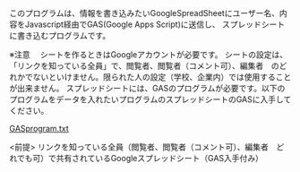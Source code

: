 このプログラムは、情報を書き込みたいGoogleSpreadSheetにユーザー名、内容をJavascript経由でGAS(Google Apps Script)に送信し、
スプレッドシートに書き込むプログラムです。

※注意　
シートを作るときはGoogleアカウントが必要です。
シートの設定は、「リンクを知っている全員」で、閲覧者、閲覧者（コメント可）、編集者　のどれかでないといけません。限られた人の設定（学校、企業内）では使用することが出来ません。
スプレッドシートには、GASのプログラムが必要です。以下のプログラムをデータを入れたいプログラムのスプレッドシートのGASに入手してください。

[GASprogram.txt](https://github.com/suneyo125/AutoWriteGoogleSpreadSheet/blob/main/GASprogram.txt)


<前提>
リンクを知っている全員（閲覧者、閲覧者（コメント可）、編集者　どれでも可）で共有されているGoogleスプレッドシート（GAS入手付み）



